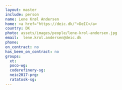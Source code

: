 ```yaml
---
layout: master
include: person
name: Lene Krøl Andersen
home: <a href="https://deic.dk/">DeIC</a>
country: DK
photo: assets/images/people/lene-krol-andersen.jpg
email:  lene.krol.andersen@deic.dk
phone:
on_contract: no
has_been_on_contract: no
groups:
  xt:
  poco-wg:
  coderefinery-sg:
  neic2017-prg:
  ratatosk-sg:
---
```

